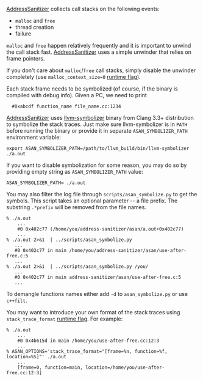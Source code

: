 [AddressSanitizer](AddressSanitizer.md) collects call stacks on the following events:
  * `malloc` and `free`
  * thread creation
  * failure

`malloc` and `free` happen relatively frequently and it is important to unwind the call stack fast.
[AddressSanitizer](AddressSanitizer.md) uses a simple unwinder that relies on frame pointers.

If you don't care about `malloc`/`free` call stacks, simply disable the unwinder completely
(use `malloc_context_size=0` [runtime flag](AddressSanitizerFlags.md)).

Each stack frame needs to be symbolized (of course, if the binary is compiled with debug info).
Given a PC, we need to print
```
  #0xabcdf function_name file_name.cc:1234
```
<a href='Hidden comment: 
[http://llvm.org/bugs/show_bug.cgi?id=7554 LLVM issue].
'></a>

[AddressSanitizer](AddressSanitizer.md) uses [llvm-symbolizer](http://llvm.org/docs/CommandGuide/llvm-symbolizer.html) binary from Clang 3.3+ distribution to symbolize the stack traces. Just make sure llvm-symbolizer is in `PATH` before running the binary or provide it in separate `ASAN_SYMBOLIZER_PATH` environment variable:
```
export ASAN_SYMBOLIZER_PATH=/path/to/llvm_build/bin/llvm-symbolizer
./a.out
```

If you want to disable symbolization for some reason, you may do so by providing empty string as `ASAN_SYMBOLIZER_PATH` value:
```
ASAN_SYMBOLIZER_PATH= ./a.out
```

You may also filter the log file through `scripts/asan_symbolize.py` to get the symbols. This script takes an optional parameter -- a file prefix. The substring `.*prefix` will be removed from the file names.
```
% ./a.out
    ...
    #0 0x402c77 (/home/you/address-sanitizer/asan/a.out+0x402c77)
    ...
% ./a.out 2>&1  | ../scripts/asan_symbolize.py
   ...
   #0 0x402c77 in main /home/you/address-sanitizer/asan/use-after-free.c:5
   ...
% ./a.out 2>&1  | ../scripts/asan_symbolize.py /you/
   ...
   #0 0x402c77 in main address-sanitizer/asan/use-after-free.c:5
   ...
```
To demangle functions names either add `-d` to `asan_symbolize.py` or use `c++filt`.

You may want to introduce your own format of the stack traces using `stack_trace_format` [runtime flag](AddressSanitizerFlags.md). For example:
```
% ./a.out
    ...
    #0 0x4b615d in main /home/you/use-after-free.cc:12:3
    ...
% ASAN_OPTIONS='stack_trace_format="[frame=%n, function=%f, location=%S]"' ./a.out
    ...
    [frame=0, function=main, location=/home/you/use-after-free.cc:12:3]
```